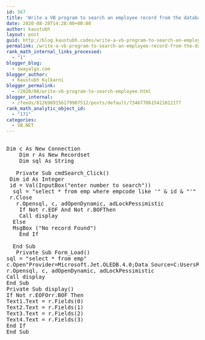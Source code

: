 ```yaml
---
id: 567
title: 'Write a VB program to search an employee record from the database according to the empcode and display that record onto the form.  (Use Input box).'
date: 2020-08-28T14:28:00+00:00
author: kaustubh
layout: post
guid: http://blog.kaustubh.codes/write-a-vb-program-to-search-an-employee-record-from-the-database-according-to-the-empcode-and-display-that-record-onto-the-form-use-input-box/
permalink: /write-a-vb-program-to-search-an-employee-record-from-the-database-according-to-the-empcode-and-display-that-record-onto-the-form-use-input-box/
rank_math_internal_links_processed:
  - "1"
blogger_blog:
  - swayalgo.com
blogger_author:
  - Kaustubh Kulkarni
blogger_permalink:
  - /2020/08/write-vb-program-to-search-employee.html
blogger_internal:
  - /feeds/8126989156179907512/posts/default/7346770615421012177
rank_math_analytic_object_id:
  - "171"
categories:
  - VB.NET
---
```

<pre><br />Dim c As New Connection<br />	Dim r As New Recordset<br />	Dim sql As String<br /><br />	Private Sub cmdSearch_Click()<br />	Dim id As Integer<br />	id = Val(InputBox("enter number to search"))<br />	sql = "select * from emp where empcode like '" & id & "'"<br />	r.Close<br />	r.Opensql, c, adOpenDynamic, adLockPessimistic<br />	If Not r.EOF And Not r.BOFThen<br />	Call display<br />	Else<br />	MsgBox ("No record Found")<br />	End If<br /><br />	End Sub<br />	Private Sub Form_Load()<br />sql = "select * from emp"<br />c.Open"Provider=Microsoft.Jet.OLEDB.4.0;Data Source=C:UsersRamdasDocumentsEmployee1.mdb;Persist Security Info=False"<br />r.Opensql, c, adOpenDynamic, adLockPessimistic<br />Call display<br />End Sub<br />Private Sub display()<br />If Not r.EOFOrr.BOF Then<br />Text1.Text = r.Fields(0)<br />Text2.Text = r.Fields(1)<br />Text3.Text = r.Fields(2)<br />Text4.Text = r.Fields(3)<br />End If<br />End Sub<br /><br /><br /><br /></pre>